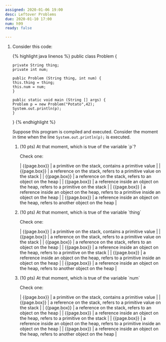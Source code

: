 ```yaml
---
assigned: 2020-01-06 19:00
desc: Leftover Problems
due: 2020-01-10 17:00
num: h99
ready: false

---
```


<ol>

<li markdown="1" class="page-break-before">Consider this code:

{% highlight java linenos %}
public class Problem {

    private String thing;
    private int num;

    public Problem (String thing, int num) {
	this.thing = thing;
	this.num = num;
    }
    
    public static void main (String [] args) {
	Problem p = new Problem("Potato",42);
	System.out.println(p);
    }

}
{% endhighlight %}

Suppose this program is compiled and executed.  Consider the moment in time when the line `System.out.println(p);` is executed.

<ol>
<li> (10 pts) At that moment, which is true of the variable `p`?

Check one:

| {{page.box}} | a primitive on the stack, contains a primitive value |
| {{page.box}} | a reference on the stack, refers to a primitive value on the stack |
| {{page.box}} | a reference on the stack, refers to an object on the heap |
| {{page.box}} | a reference inside an object on the heap, refers to a primitive on the stack |
| {{page.box}} | a reference inside an object on the heap, refers to a primitive inside an object on the heap |
| {{page.box}} | a reference inside an object on the heap, refers to another object on the heap |

</li>

<li> (10 pts) At that moment, which is true of the variable `thing`

Check one:

| {{page.box}} | a primitive on the stack, contains a primitive value |
| {{page.box}} | a reference on the stack, refers to a primitive value on the stack |
| {{page.box}} | a reference on the stack, refers to an object on the heap |
| {{page.box}} | a reference inside an object on the heap, refers to a primitive on the stack |
| {{page.box}} | a reference inside an object on the heap, refers to a primitive inside an object on the heap |
| {{page.box}} | a reference inside an object on the heap, refers to another object on the heap |

</li>

<li> (10 pts) At that moment, which is true of the variable `num`

Check one:

| {{page.box}} | a primitive on the stack, contains a primitive value |
| {{page.box}} | a reference on the stack, refers to a primitive value on the stack |
| {{page.box}} | a reference on the stack, refers to an object on the heap |
| {{page.box}} | a reference inside an object on the heap, refers to a primitive on the stack |
| {{page.box}} | a reference inside an object on the heap, refers to a primitive inside an object on the heap |
| {{page.box}} | a reference inside an object on the heap, refers to another object on the heap |

</li>


</ol>

</li>



</ol>

